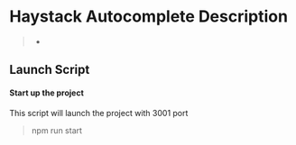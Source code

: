 # Haystack Autocomplete Description

> - 

## Launch Script
#### Start up the project
This script will launch the project with 3001 port
> npm run start <br />